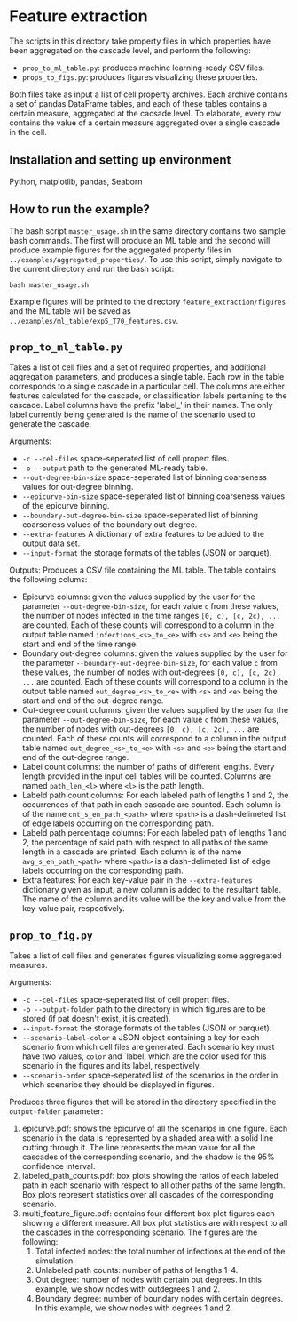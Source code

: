 # Feature extraction
The scripts in this directory take property files in which properties have been aggregated on the cascade level, and perform the following:

* `prop_to_ml_table.py`: produces machine learning-ready CSV files.
* `props_to_figs.py`: produces figures visualizing these properties.

Both files take as input a list of cell property archives. Each archive contains a set of pandas DataFrame tables, and each of these tables contains a certain measure, aggregated at the cacsade level. To elaborate, every row contains the value of a certain measure aggregated over a single cascade in the cell.

## Installation and setting up environment
Python, matplotlib, pandas, Seaborn

## How to run the example?
The bash script `master_usage.sh` in the same directory contains two sample bash commands. The first will produce an ML table and the second will produce example figures for the aggregated property files in `../examples/aggregated_properties/`. To use this script, simply navigate to the current directory and run the bash script:

```
bash master_usage.sh
```

Example figures will be printed to the directory `feature_extraction/figures` and the ML table will be saved as `../examples/ml_table/exp5_T70_features.csv`.


## `prop_to_ml_table.py`
Takes a list of cell files and a set of required properties, and additional aggregation parameters, and produces a single table. Each row in the table corresponds to a single cascade in a particular cell. The columns are either features calculated for the cascade, or classification labels pertaining to the cascade. Label columns have the prefix 'label_' in their names. The only label currently being generated is the name of the scenario used to generate the cascade.

Arguments:

* `-c --cel-files` space-seperated list of cell propert files.
* `-o --output` path to the generated ML-ready table.
* `--out-degree-bin-size` space-seperated list of binning coarseness values for out-degree binning. 
* `--epicurve-bin-size` space-seperated list of binning coarseness values of the epicurve binning. 
* `--boundary-out-degree-bin-size` space-seperated list of binning coarseness values of the boundary out-degree. 
* `--extra-features` A dictionary of extra features to be added to the output data set. 
* `--input-format` the storage formats of the tables (JSON or parquet).

Outputs:
Produces a CSV file containing the ML table. The table contains the following colums:
* Epicurve columns: given the values supplied by the user for the parameter `--out-degree-bin-size`, for each value `c` from these values, the number of nodes infected in the time ranges `[0, c), [c, 2c), ...` are counted. Each of these counts will correspond to a column in the output table named `infections_<s>_to_<e>` with `<s>` and `<e>` being the start and end of the time range.
* Boundary out-degree columns: given the values supplied by the user for the parameter `--boundary-out-degree-bin-size`, for each value `c` from these values, the number of nodes with out-degrees `[0, c), [c, 2c), ...` are counted. Each of these counts will correspond to a column in the output table named `out_degree_<s>_to_<e>` with `<s>` and `<e>` being the start and end of the out-degree range.
* Out-degree count columns: given the values supplied by the user for the parameter `--out-degree-bin-size`, for each value `c` from these values, the number of nodes with out-degrees `[0, c), [c, 2c), ...` are counted. Each of these counts will correspond to a column in the output table named `out_degree_<s>_to_<e>` with `<s>` and `<e>` being the start and end of the out-degree range.
* Label count columns: the number of paths of different lengths. Every length provided in the input cell tables will be counted. Columns are named `path_len_<l>` where `<l>` is the path length.
* Labeld path count columns: For each labeled path of lengths 1 and 2, the occurrences of that path in each cascade are counted. Each column is of the name `cnt_s_en_path_<path>` where `<path>` is a dash-delimeted list of edge labels occurring on the corresponding path. 
* Labeld path percentage columns: For each labeled path of lengths 1 and 2, the percentage of said path with respect to all paths of the same length in a cascade are printed. Each column is of the name `avg_s_en_path_<path>` where `<path>` is a dash-delimeted list of edge labels occurring on the corresponding path. 
* Extra features: For each key-value pair in the `--extra-features` dictionary given as input, a new column is added to the resultant table. The name of the column and its value will be the key and value from the key-value pair, respectively.

## `prop_to_fig.py`
Takes a list of cell files and generates figures visualizing some aggregated measures.

Arguments:

* `-c --cel-files` space-seperated list of cell propert files.
* `-o --output-folder` path to the directory in which figures are to be stored (if pat doesn't exist, it is created).
* `--input-format` the storage formats of the tables (JSON or parquet).
* `--scenario-label-color` a JSON object containing a key for each scenario from which cell files are generated. Each scenario key must have two values, `color` and `label, which are the color used for this scenario in the figures and its label, respectively.
* `--scenario-order` space-seperated list of the scenarios in the order in which scenarios they should be displayed in figures.

Produces three figures that will be stored in the directory specified in the `output-folder` parameter:
1. epicurve.pdf: shows the epicurve of all the scenarios in one figure. Each scenario in the data is represented by a shaded area with a solid line cutting through it. The line represents the mean value for all the cascades of the corresponding scenario, and the shadow is the 95% confidence interval. 
2. labeled_path_counts.pdf: box plots showing the ratios of each labeled path in each scenario with respect to all other paths of the same length. Box plots represent statistics over all cascades of the corresponding scenario.
3. multi_feature_figure.pdf: contains four different box plot figures each showing a different measure. All box plot statistics are with respect to all the cascades in the corresponding scenario. The figures are the following:
   1. Total infected nodes: the total number of infections at the end of the simulation.
   2. Unlabeled path counts: number of paths of lengths 1-4.
   3. Out degree: number of nodes with certain out degrees. In this example, we show nodes with outdegrees 1 and 2.
   4. Boundary degree: number of boundary nodes with certain degrees. In this example, we show nodes with degrees 1 and 2.
